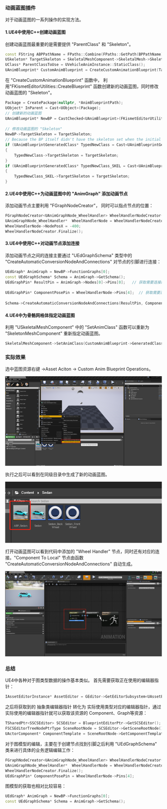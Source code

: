 ### 动画蓝图插件
对于动画蓝图的一系列操作的实现方法。
#### 1.UE4中使用C++创建动画蓝图
创建动画蓝图最重要的是需要提供 "ParentClass" 和 "Skeleton"。

```C++
const FString ABPPathName = FPaths::Combine(FPaths::GetPath(BPPathName), FString::Printf(TEXT("ABP_%s"), *BPName));
USkeleton* TargetSkeleton = SkeletalMeshComponent->SkeletalMesh->Skeleton;
UClass* ParentClassToUse = UVehicleAnimInstance::StaticClass();
UAnimBlueprint* CustomAnimBlueprint = CreateCustomAnimationBlueprint(TargetSkeleton, ParentClassToUse, ABPPathName);
```

在 "CreateCustomAnimationBlueprint" 函数中， 利用"FKismetEditorUtilities::CreateBlueprint" 函数创建新的动画蓝图，同时修改动画蓝图的 "Skeleton"。

```C++
Package = CreatePackage(nullptr, *AnimBlueprintPath);
UObject* InParent = Cast<UObject>(Package);
// 创建新的动画蓝图
UAnimBlueprint* NewBP = CastChecked<UAnimBlueprint>(FKismetEditorUtilities::CreateBlueprint(ParentClassToUse, InParent, *FPaths::GetBaseFilename(AnimBlueprintPath), BPTYPE_Normal, UAnimBlueprint::StaticClass(), UBlueprintGeneratedClass::StaticClass(), FName("ContentBrowserNewAsset")));
	
// 修改动画蓝图的 "Skeleton"
NewBP->TargetSkeleton = TargetSkeleton;
// Because the BP itself didn't have the skeleton set when the initial compile occured, it's not set on the generated classes either
if (UAnimBlueprintGeneratedClass* TypedNewClass = Cast<UAnimBlueprintGeneratedClass>(NewBP->GeneratedClass))
{
	TypedNewClass->TargetSkeleton = TargetSkeleton;
}
if (UAnimBlueprintGeneratedClass* TypedNewClass_SKEL = Cast<UAnimBlueprintGeneratedClass>(NewBP->SkeletonGeneratedClass))
{
	TypedNewClass_SKEL->TargetSkeleton = TargetSkeleton;
}
```

#### 2.UE4中使用C++为动画蓝图中的 "AnimGraph" 添加动画节点
添加动画节点主要利用 "FGraphNodeCreator"， 同时可以指点节点的位置：
```C++
FGraphNodeCreator<UAnimGraphNode_WheelHandler> WheelHandlerNodeCreator(*AnimGraph);
UAnimGraphNode_WheelHandler*  WheelHandlerNode = WheelHandlerNodeCreator.CreateNode();
WheelHandlerNode->NodePosX = -400;
WheelHandlerNodeCreator.Finalize();
```

#### 3.UE4中使用C++对动画节点添加连接
添加动画节点之间的连接主要通过 "UEdGraphSchema" 类型中的 "CreateAutomaticConversionNodeAndConnections" 对节点的引脚进行连接：

```C++
UEdGraph* AnimGraph = NewBP->FunctionGraphs[0];
const UEdGraphSchema* Schema = AnimGraph->GetSchema();
UEdGraphPin* ResultPin = AnimGraph->Nodes[0]->Pins[0];   // 获取需要连接的引脚

UEdGraphPin* ComponentPosePin = WheelHandlerNode->Pins[4];  // 获取需要连接的引脚

Schema->CreateAutomaticConversionNodeAndConnections(ResultPin, ComponentPosePin);  // 对引脚进行连接
```

#### 4.UE4中为骨骼网格体指定动画蓝图

利用 "USkeletalMeshComponent" 中的 "SetAnimClass" 函数可以重新为 "SkeletonMeshComponent" 重新指定动画蓝图。
```C++
SkeletalMeshComponent->SetAnimClass(CustomAnimBlueprint->GeneratedClass);
```
### 实际效果
选中蓝图资源右键 ->Asset Aciton -> Custom Anim Blueprint Operations。

![使用插件](https://github.com/ZiliangWang0505/HaveFunWithUE4/blob/master/CustomAnimBluprintPlugin/Images/CustomAnimBlueprintPlugin_1.png?raw=true)

执行之后可以看到在同级目录中生成了新的动画蓝图。

![动画蓝图](https://github.com/ZiliangWang0505/HaveFunWithUE4/blob/master/CustomAnimBluprintPlugin/Images/CustomAnimBlueprintPlugin_2.png?raw=true)

打开动画蓝图可以看到代码中添加的 "Wheel Handler" 节点，同时还有对应的连接。"Component To Local" 节点由函数 "CreateAutomaticConversionNodeAndConnections" 自动生成。

![动画蓝图AnimGraph](https://github.com/ZiliangWang0505/HaveFunWithUE4/blob/master/CustomAnimBluprintPlugin/Images/CustomAnimBlueprintPlugin_3.png?raw=true)

### 总结
UE4中各种对于图类型数据的操作基本类似。
首先需要获取正在使用的编辑器指针：
```C++
IAssetEditorInstance* AssetEditor = GEditor->GetEditorSubsystem<UAssetEditorSubsystem>()->FindEditorForAsset(Asset, true);
```
之后将获取到的 抽象类编辑器指针 转化为 实际使用类型对应的编辑器指针，通过实际使用的编辑器指针就可以获取该资源的 Component、Graph等资源：
```C++
TSharedPtr<SSCSEditor> SCSEditor = BlueprintEditorPtr->GetSCSEditor();
FSCSEditorTreeNodePtrType SceneRootNode = SCSEditor->GetSceneRootNode();
UActorComponent* ComponentTemplate = SceneRootNode->GetComponentTemplate();
```
对于图模型的编辑，主要在于创建节点找到引脚之后利用 "UEdGraphSchema" 类来进行具体的业务逻辑编辑工作：
```C++
FGraphNodeCreator<UAnimGraphNode_WheelHandler> WheelHandlerNodeCreator(*AnimGraph);
UAnimGraphNode_WheelHandler*  WheelHandlerNode = WheelHandlerNodeCreator.CreateNode();
WheelHandlerNodeCreator.Finalize();
UEdGraphPin* ComponentPosePin = WheelHandlerNode->Pins[4];
```
图模型的获取也相对比较容易：
```C++
UEdGraph* AnimGraph = NewBP->FunctionGraphs[0];
const UEdGraphSchema* Schema = AnimGraph->GetSchema();
```
